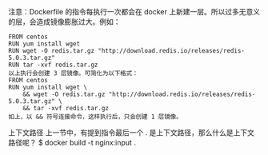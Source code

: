注意：Dockerfile 的指令每执行一次都会在 docker 上新建一层。所以过多无意义的层，会造成镜像膨胀过大。例如：
```
FROM centos
RUN yum install wget
RUN wget -O redis.tar.gz "http://download.redis.io/releases/redis-5.0.3.tar.gz"
RUN tar -xvf redis.tar.gz
以上执行会创建 3 层镜像。可简化为以下格式：
FROM centos
RUN yum install wget \
    && wget -O redis.tar.gz "http://download.redis.io/releases/redis-5.0.3.tar.gz" \
    && tar -xvf redis.tar.gz
如上，以 && 符号连接命令，这样执行后，只会创建 1 层镜像。
```


     
上下文路径
上一节中，有提到指令最后一个 . 是上下文路径，那么什么是上下文路径呢？
$ docker build -t nginx:input .    